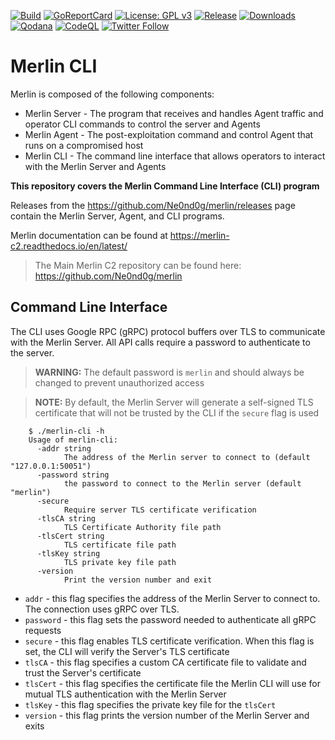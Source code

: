 [![Build](https://github.com/Ne0nd0g/merlin-cli/actions/workflows/go.yml/badge.svg)](https://github.com/Ne0nd0g/merlin-cli/actions/workflows/go.yml)
[![GoReportCard](https://goreportcard.com/badge/github.com/Ne0nd0g/merlin-cli)](https://goreportcard.com/report/github.com/Ne0nd0g/merlin-cli)
[![License: GPL v3](https://img.shields.io/badge/License-GPL%20v3-blue.svg)](https://www.gnu.org/licenses/gpl-3.0)
[![Release](https://img.shields.io/github/release/Ne0nd0g/merlin-message.svg)](https://github.com/Ne0nd0g/merlin-cli/releases/latest)
[![Downloads](https://img.shields.io/github/downloads/Ne0nd0g/merlin-message/total.svg)](https://github.com/Ne0nd0g/merlin-cli/releases)
[![Qodana](https://github.com/Ne0nd0g/merlin-cli/actions/workflows/qodana.yml/badge.svg)](https://github.com/Ne0nd0g/merlin-cli/actions/workflows/qodana.yml)
[![CodeQL](https://github.com/Ne0nd0g/merlin-cli/actions/workflows/codeql.yml/badge.svg)](https://github.com/Ne0nd0g/merlin-cli/actions/workflows/codeql.yml)
[![Twitter Follow](https://img.shields.io/twitter/follow/merlin_c2.svg?style=social&label=Follow)](https://twitter.com/merlin_c2)

# Merlin CLI

Merlin is composed of the following components:

* Merlin Server - The program that receives and handles Agent traffic and operator CLI commands to control the server and Agents
* Merlin Agent - The post-exploitation command and control Agent that runs on a compromised host
* Merlin CLI - The command line interface that allows operators to interact with the Merlin Server and Agents

**This repository covers the Merlin Command Line Interface (CLI) program**

Releases from the <https://github.com/Ne0nd0g/merlin/releases> page contain the Merlin Server, Agent, and CLI programs.

Merlin documentation can be found at <https://merlin-c2.readthedocs.io/en/latest/>

> The Main Merlin C2 repository can be found here: <https://github.com/Ne0nd0g/merlin>

## Command Line Interface

The CLI uses Google RPC (gRPC) protocol buffers over TLS to communicate with the Merlin Server.
All API calls require a password to authenticate to the server.

> **WARNING:** The default password is `merlin` and should always be changed to prevent unauthorized access

> **NOTE:** By default, the Merlin Server will generate a self-signed TLS certificate that will not be trusted by the CLI if the `secure` flag is used

```text
    $ ./merlin-cli -h
    Usage of merlin-cli:
      -addr string
            The address of the Merlin server to connect to (default "127.0.0.1:50051")
      -password string
            the password to connect to the Merlin server (default "merlin")
      -secure
            Require server TLS certificate verification
      -tlsCA string
            TLS Certificate Authority file path
      -tlsCert string
            TLS certificate file path
      -tlsKey string
            TLS private key file path
      -version
            Print the version number and exit
```

* `addr` - this flag specifies the address of the Merlin Server to connect to. The connection uses gRPC over TLS.
* `password` - this flag sets the password needed to authenticate all gRPC requests
* `secure` - this flag enables TLS certificate verification. When this flag is set, the CLI will verify the Server's TLS certificate
* `tlsCA` - this flag specifies a custom CA certificate file to validate and trust the Server's certificate
* `tlsCert` - this flag specifies the certificate file the Merlin CLI will use for mutual TLS authentication with the Merlin Server
* `tlsKey` - this flag specifies the private key file for the `tlsCert`
* `version` - this flag prints the version number of the Merlin Server and exits
